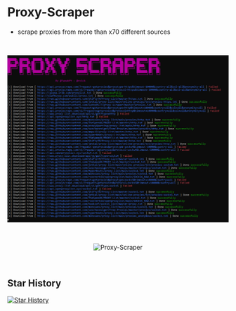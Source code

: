 # Proxy-Scraper

- scrape proxies from more than x70 different sources

<br>
<p align="center"><img src="https://raw.githubusercontent.com/Filza2/Proxy-Scraper/main/imgs/PIC.png" alt="Proxy-Scraper"></p>
<br>
<p align="center"><img src="https://raw.githubusercontent.com/Filza2/Proxy-Scraper/main/imgs/%D8%A7PIC_PIC.png" alt="Proxy-Scraper"></p>
<br>

## Star History
[![Star History](https://api.star-history.com/svg?repos=filza2/Proxy-Scraper&type=Date)](https://github.com/filza2)
